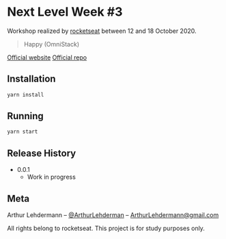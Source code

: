 # Next Level Week #3
Workshop realized by [rocketseat](https://rocketseat.com.br/) between 12 and 18 October 2020.

> Happy (OmniStack)

[Official website](https://nextlevelweek.com/episodios/omnistack/1/edicao/3)
[Official repo](https://github.com/rocketseat-education/nlw-03-omnistack)


## Installation

```sh
yarn install
```


## Running

```sh
yarn start
```


## Release History

* 0.0.1
    * Work in progress

## Meta

Arthur Lehdermann – [@ArthurLehderman](https://twitter.com/ArthurLehderman) – ArthurLehdermann@gmail.com

All rights belong to rocketseat. This project is for study purposes only.
